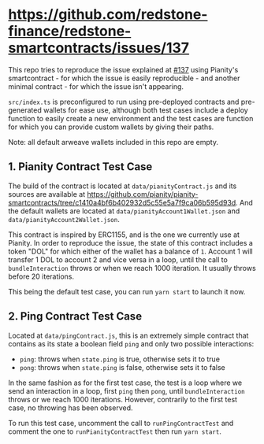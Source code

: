 # <https://github.com/redstone-finance/redstone-smartcontracts/issues/137>

This repo tries to reproduce the issue explained at
[#137](https://github.com/redstone-finance/redstone-smartcontracts/issues/137) using Pianity's
smartcontract - for which the issue is easily reproducible - and another minimal contract - for
which the issue isn't appearing.

`src/index.ts` is preconfigured to run using pre-deployed contracts and pre-generated wallets for
ease use, although both test cases include a deploy function to easily create a new environment and
the test cases are function for which you can provide custom wallets by giving their paths.

Note: all default arweave wallets included in this repo are empty.

## 1. Pianity Contract Test Case

The build of the contract is located at `data/pianityContract.js` and its sources are available
at
<https://github.com/pianity/pianity-smartcontracts/tree/c1410a4bf6b402932d5c55e5a7f9ca06b595d93d>.
And the default wallets are located at `data/pianityAccount1Wallet.json` and
`data/pianityAccount2Wallet.json`.

This contract is inspired by ERC1155, and is the one we currently use at Pianity. In order to
reproduce the issue, the state of this contract includes a token "DOL" for which either of the
wallet has a balance of `1`. Account 1 will transfer 1 DOL to account 2 and vice versa in a loop,
until the call to `bundleInteraction` throws or when we reach 1000 iteration. It usually throws
before 20 iterations.

This being the default test case, you can run `yarn start` to launch it now.

## 2. Ping Contract Test Case

Located at `data/pingContract.js`, this is an extremely simple contract that contains as its state
a boolean field `ping` and only two possible interactions:

- `ping`: throws when `state.ping` is true, otherwise sets it to true
- `pong`: throws when `state.ping` is false, otherwise sets it to false

In the same fashion as for the first test case, the test is a loop where we send an interaction in
a loop, first `ping` then `pong`, until `bundleInteraction` throws or we reach 1000 iterations.
However, contrarily to the first test case, no throwing has been observed.

To run this test case, uncomment the call to `runPingContractTest` and comment the one to `runPianityContractTest` then run `yarn start`.
